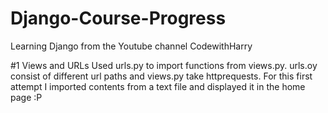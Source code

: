 # Django-Course-Progress
Learning Django from the Youtube channel CodewithHarry

#1 Views and URLs
   Used urls.py to import functions from views.py. urls.oy consist of different url paths and views.py take httprequests. For this first attempt I imported contents from a text file and displayed it in the home page :P  
